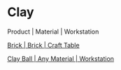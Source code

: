 # Clay

Product | Material | Workstation

[Brick | Brick | Craft Table](/en_us/recipes/clay/brick__brick__crafting.md)

[Clay Ball | Any Material | Workstation](/en_us/recipes/clay/clay_ball__any_material__workstation.md)

